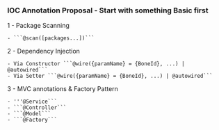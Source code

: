 <h3>IOC Annotation Proposal - Start with something Basic first</h3>

1 - Package Scanning

	- ```@scan([packages...])```


2 - Dependency Injection

	- Via Constructor ```@wire({paramName} = {BoneId}, ...) | @autowired```
	- Via Setter ```@wire({paramName} = {BoneId}, ...) | @autowired```


3 - MVC annotations & Factory Pattern

	- '''@Service```
	- ```@Controller```
	- ```@Model```
	- ```@Factory```
